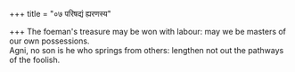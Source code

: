 +++
title = "०७ परिषद्यं ह्यरणस्य"

+++
The foeman's treasure may be won with labour: may we be masters of our own possessions.  
     Agni, no son is he who springs from others: lengthen not out the pathways of the foolish.